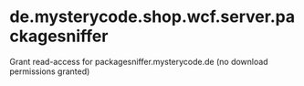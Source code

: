 # de.mysterycode.shop.wcf.server.packagesniffer
Grant read-access for packagesniffer.mysterycode.de (no download permissions granted)
